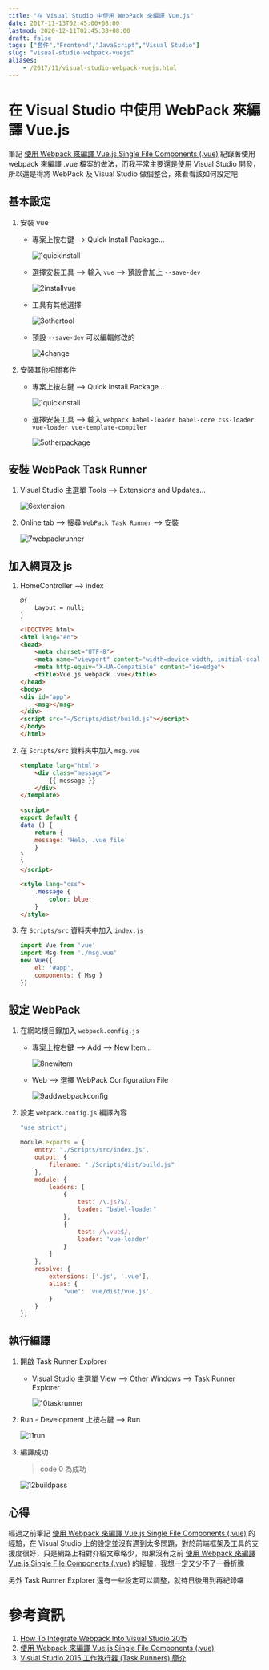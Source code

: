 ```yaml
---
title: "在 Visual Studio 中使用 WebPack 來編譯 Vue.js"
date: 2017-11-13T02:45:00+08:00
lastmod: 2020-12-11T02:45:38+08:00
draft: false
tags: ["套件","Frontend","JavaScript","Visual Studio"]
slug: "visual-studio-webpack-vuejs"
aliases:
    - /2017/11/visual-studio-webpack-vuejs.html
---
```

# 在 Visual Studio 中使用 WebPack 來編譯 Vue.js
筆記 [使用 Webpack 來編譯 Vue.js Single File Components (.vue)](/2017/11/webpack-vue-file.html) 紀錄著使用 webpack 來編譯 .vue 檔案的做法，而我平常主要還是使用 Visual Studio 開發，所以還是得將 WebPack 及 Visual Studio 做個整合，來看看該如何設定吧

## 基本設定

1.  安裝 vue

    *   專案上按右鍵 --> Quick Install Package...

        ![1quickinstall](https://user-images.githubusercontent.com/3851540/32702052-c7162f4e-c81b-11e7-9099-964fb620c75a.png)

    *   選擇安裝工具 --> 輸入 `vue` --> 預設會加上 `--save-dev`

        ![2installvue](https://user-images.githubusercontent.com/3851540/32702053-c740344c-c81b-11e7-98b2-61f8c95b63bf.png)

    *   工具有其他選擇

         ![3othertool](https://user-images.githubusercontent.com/3851540/32702054-c769370c-c81b-11e7-9758-908a6de96eeb.png)

    *   預設 `--save-dev` 可以編輯修改的

         ![4change](https://user-images.githubusercontent.com/3851540/32702056-c793127a-c81b-11e7-9559-9b3a48bdcf66.png)

2.  安裝其他相關套件

    *   專案上按右鍵 --> Quick Install Package...

        ![1quickinstall](https://user-images.githubusercontent.com/3851540/32702052-c7162f4e-c81b-11e7-9099-964fb620c75a.png)

    *   選擇安裝工具 --> 輸入 `webpack babel-loader babel-core css-loader vue-loader vue-template-compiler`

        ![5otherpackage](https://user-images.githubusercontent.com/3851540/32702057-c7bb5ba4-c81b-11e7-8912-98e86c1207e4.png)

## 安裝 WebPack Task Runner

1.  Visual Studio 主選單 Tools --> Extensions and Updates...

    ![6extension](https://user-images.githubusercontent.com/3851540/32702058-c7e3a5b4-c81b-11e7-96e6-a8fdeee73282.png)

2.  Online tab --> 搜尋 `WebPack Task Runner` --> 安裝

    ![7webpackrunner](https://user-images.githubusercontent.com/3851540/32702059-c80ab4ce-c81b-11e7-96dd-691409d44a42.png)

## 加入網頁及 js

1.  HomeController --> index

    ```html
    @{
        Layout = null;
    }
    
    <!DOCTYPE html>
    <html lang="en">
    <head>
        <meta charset="UTF-8">
        <meta name="viewport" content="width=device-width, initial-scale=1.0">
        <meta http-equiv="X-UA-Compatible" content="ie=edge">
        <title>Vue.js webpack .vue</title>
    </head>
    <body>
    <div id="app">
        <msg></msg>
    </div>
    <script src="~/Scripts/dist/build.js"></script>
    </body>
    </html>
    ```

2.  在 `Scripts/src` 資料夾中加入 `msg.vue`

    ```html
    <template lang="html">
        <div class="message">
            {{ message }}
        </div>
    </template>
            
    <script>
    export default {
    data () {
        return {
        message: 'Helo, .vue file'
        }
    }
    }
    </script>
    
    <style lang="css">
        .message {
            color: blue;
        }
    </style>
    ```

3.  在 `Scripts/src` 資料夾中加入 `index.js`

    ```js
    import Vue from 'vue'
    import Msg from './msg.vue'
    new Vue({
        el: '#app',
        components: { Msg }
    })
    ```

## 設定 WebPack

1.  在網站根目錄加入 `webpack.config.js`
    *   專案上按右鍵 --> Add --> New Item...

        ![8newitem](https://user-images.githubusercontent.com/3851540/32702060-c83635ea-c81b-11e7-9c01-7aac44a44ec8.png)

    *   Web --> 選擇 WebPack Configuration File

        ![9addwebpackconfig](https://user-images.githubusercontent.com/3851540/32702062-c8831b58-c81b-11e7-9101-5cc0625b386e.png)

2.  設定 `webpack.config.js` 編譯內容

    ```js
    "use strict";
    
    module.exports = {
        entry: "./Scripts/src/index.js",
        output: {
            filename: "./Scripts/dist/build.js"
        },
        module: {
            loaders: [
                {
                    test: /\.js?$/,
                    loader: "babel-loader"
                },
                {
                    test: /\.vue$/,
                    loader: 'vue-loader'
                }
            ]
        },
        resolve: {
            extensions: ['.js', '.vue'],
            alias: {
                'vue': 'vue/dist/vue.js',
            }
        }
    };
    ```

## 執行編譯

1.  開啟 Task Runner Explorer

    *   Visual Studio 主選單 View --> Other Windows --> Task Runner Explorer

        ![10taskrunner](https://user-images.githubusercontent.com/3851540/32702063-c8aa278e-c81b-11e7-862c-2c8d572cc5cb.png)

2.  Run - Development 上按右鍵 --> Run

    ![11run](https://user-images.githubusercontent.com/3851540/32702064-c8d17df2-c81b-11e7-9951-297bb6fca0c7.png)

3.  編譯成功

    > code 0 為成功

    ![12buildpass](https://user-images.githubusercontent.com/3851540/32702065-c8f94666-c81b-11e7-8aa4-4d5e62fcf0be.png)

## 心得

經過之前筆記 [使用 Webpack 來編譯 Vue.js Single File Components (.vue)](/2017/11/webpack-vue-file.html) 的經驗，在 Visual Studio 上的設定並沒有遇到太多問題，對於前端框架及工具的支援度很好，只是網路上相對介紹文章略少，如果沒有之前 [使用 Webpack 來編譯 Vue.js Single File Components (.vue)](/2017/11/webpack-vue-file.html) 的經驗，我想一定又少不了一番折騰

另外 Task Runner Explorer 還有一些設定可以調整，就待日後用到再紀錄囉

# 參考資訊

1.  [How To Integrate Webpack Into Visual Studio 2015](https://sochix.ru/how-to-integrate-webpack-into-visual-studio-2015/)
2.  [使用 Webpack 來編譯 Vue.js Single File Components (.vue)](/2017/11/webpack-vue-file.html)
3.  [Visual Studio 2015 工作執行器 (Task Runners) 簡介](https://blogs.msdn.microsoft.com/msdntaiwan/2016/01/06/visual-studio-2015-task-runners/)
